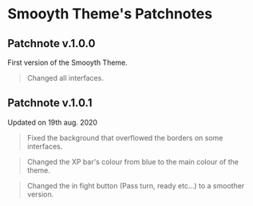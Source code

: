 # Smooyth Theme's Patchnotes

## Patchnote v.1.0.0
First version of the Smooyth Theme.
> Changed all interfaces.

## Patchnote v.1.0.1
Updated on 19th aug. 2020
> Fixed the background that overflowed the borders on some interfaces.

> Changed the XP bar's colour from blue to the main colour of the theme.

> Changed the in fight button (Pass turn, ready etc...) to a smoother version.
